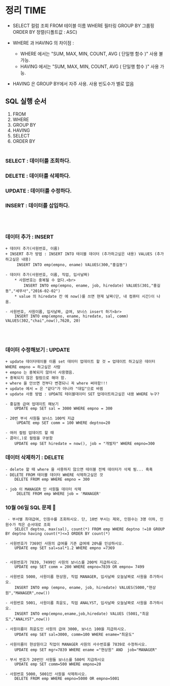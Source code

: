 # 정리 TIME

- SELECT 컬럼 조회 
    FROM 테이블 이름
        WHERE 필터링
            GROUP BY 그룹핑
                ORDER BY 정렬(디폴트값 : ASC)

- WHERE 과 HAVING 의 차이점 : 
    + WHERE 에서는 "SUM, MAX, MIN, COUNT, AVG ( 단일행 함수 )" 사용 불가능.
    + HAVING 에서는 "SUM, MAX, MIN, COUNT, AVG ( 단일행 함수 )" 사용 가능.

 * HAVING 은 GROUP BY에서 자주 사용. 사용 빈도수가 별로 없음

## SQL 실행 순서
1. FROM
2. WHERE
3. GROUP BY
4. HAVING
5. SELECT
6. ORDER BY
<br><br>

### SELECT : 데이터를 조회하다.
### DELETE : 데이터를 삭제하다.
### UPDATE : 데이터를 수정하다.
### INSERT : 데이터를 삽입하다.

<br><br>

### 데이터 추가 : INSERT 
    + 데이터 추가(사원번호, 이름) 
    + INSERT 추가 방법 : INSERT INTO 테이블 데이터 (추가하고싶은 내용) VALUES (추가하고싶은 내용)
         INSERT INTO emp(empno, ename) VALUES(300,"홍길동")

    - 데이터 추가(사원번호, 이름, 직업, 입사날짜)
        * 사원번호는 중복될 수 없다.<br>
            INSERT INTO emp(empno, ename, job, hiredate) VALUES(301,"홍길동","세무사","2016-02-02")
        * value 의 hiredate 칸 에 now()를 쓰면 현재 날짜(단, 내 컴퓨터 시간)이 나옴.

    - 사원번호, 사원이름, 입사날짜, 급여, 보너스 insert 하기<br>
        INSERT INTO emp(empno, ename, hiredate, sal, comm) VALUES(302,"chai",now(),7620, 20)
<br><br>

### 데이터 수정해보기 : UPDATE
    + update 데이터테이블 이름 set 데이터 업데이트 할 것 = 업데이트 하고싶은 데이터 WHERE empno = 하고싶은 사람
    + empno 는 중복되지 않아서 사용했음.
    + 중복되지 않은 컬럼으로 해야 함.
    + where 을 안쓰면 전부다 변경되니 꼭 where 써야함!!!
    + update 에서 = 은 "같다"가 아니라 "대입"으로 바뀜
    + update 사용 방법 : UPDATE 테이블데이터 SET 업데이트하고싶은 내용 WHERE 누구?

    - 홍길동 급여 업데이트 해보기 
        UPDATE emp SET sal = 3000 WHERE empno = 300

    - 20번 부서 사원들 보너스 100씩 지급
         UPDATE emp SET comm = 100 WHERE deptno=20

    - 여러 컬럼 업데이트 할 때
    - 콤마(,)로 컬럼을 구분함
        UPDATE emp SET hiredate = now(), job = "개발자" WHERE empno=300

### 데이터 삭제하기 : DELETE 
    - delete 할 때 where 을 사용하지 않으면 테이블 전체 데이터가 삭제 됨... 흑흑
    - DELETE FROM 테이블 데이터 WHERE 삭제하고싶은 것
        DELETE FROM emp WHERE empno = 300

    - job 이 MANAGER 인 사원들 데이터 삭제
         DELETE FROM emp WHERE job = 'MANAGER' 


### 10월 06일 SQL 문제 👼

     - 부서별 최대급여, 인원수를 조회하시오. 단, 10번 부서는 제외, 인원수는 3명 이하, 인원수가 적은 순서대로 조회
        SELECT deptno, max(sal), count(*) FROM emp WHERE deptno !=10 GROUP BY deptno having count(*)<=3 ORDER BY count(*)

    - 사원번호가 7369인 사원의 급여를 기존 급여에 20%를 인상하시오.
        UPDATE emp SET sal=sal*1.2 WHERE empno =7369


    - 사원번호가 7839, 7499인 사원의 보너스를 200씩 지급하시오.
        UPDATE emp SET comm = 200 WHERE empno=7839 OR empno= 7499

    - 사원번호 5000, 사원이름 현상원, 직업 MANAGER, 입사날짜 오늘날짜로 사원을 추가하시오.
        INSERT INTO emp (empno, ename, job, hiredate) VALUES(5000,"현상원","MANAGER",now())

    - 사원번호 5001, 사원이름 최윤도, 직업 ANALYST, 입사날짜 오늘날짜로 사원을 추가하시오.
        INSERT INTO emp(empno,ename,job,hiredate) VALUES (5001,"최윤도","ANALYST",now())

    - 사원이름이 최윤도인 사원의 급여 3000, 보너스 100을 지급하시오.
        UPDATE emp SET sal=3000, comm=100 WHERE ename="최윤도"

    - 사원이름이 현상원이고 직업이 MANAGER 사원의 사수번호를 7839로 수정하시오.
        UPDATE emp SET mgr=7839 WHERE ename ="현상원" AND  job="MANAGER"

    - 부서 번호가 20번인 사원들 보너스를 500씩 지급하시오
        UPDATE emp SET comm=500 WHERE empno=20

    - 사원번호 5000, 5001인 사원을 삭제하시오.
        DELETE FROM emp WHERE empno=5000 OR empno=5001